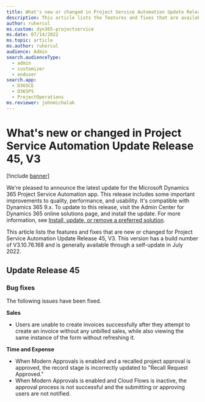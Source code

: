 ```yaml
---
title: What's new or changed in Project Service Automation Update Release 45, V3
description: This article lists the features and fixes that are available in Microsoft Dynamics 365 Project Service Automation Update Release 45, V3.
author: ruhercul
ms.custom: dyn365-projectservice
ms.date: 07/14/2022
ms.topic: article
ms.author: ruhercul
audience: Admin
search.audienceType: 
  - admin
  - customizer
  - enduser
search.app: 
  - D365CE
  - D365PS
  - ProjectOperations
ms.reviewer: johnmichalak
---
```


# What's new or changed in Project Service Automation Update Release 45, V3

[!include [banner](../includes/psa-now-project-operations.md)]

We're pleased to announce the latest update for the Microsoft Dynamics 365 Project Service Automation app. This release includes some important improvements to quality, performance, and usability. It's compatible with Dynamics 365 9.x. To update to this release, visit the Admin Center for Dynamics 365 online solutions page, and install the update. For more information, see [Install, update, or remove a preferred solution](/power-platform/admin/install-remove-preferred-solution).

This article lists the features and fixes that are new or changed for Project Service Automation Update Release 45, V3. This version has a build number of V3.10.76.168  and is generally available through a self-update in July 2022.

## Update Release 45

### Bug fixes

The following issues have been fixed.

**Sales**
- Users are unable to create invoices successfully after they attempt to create an invoice without any unbilled sales, while also viewing the same instance of the form without refreshing it.

**Time and Expense**

- When Modern Approvals is enabled and a recalled project approval is approved, the record stage is incorrectly updated to "Recall Request Approved."
- When Modern Approvals is enabled and Cloud Flows is inactive, the approval process is not successful and the submitting or approving users are not notified.
